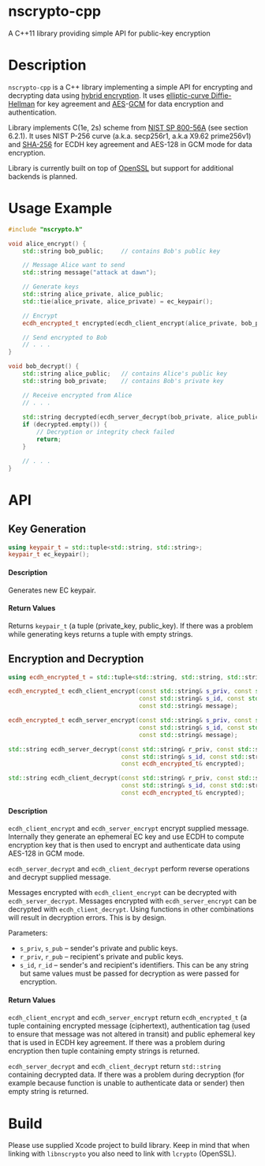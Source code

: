 # nscrypto-cpp

A C++11 library providing simple API for public-key encryption

# Description  

`nscrypto-cpp` is a C++ library implementing a simple API for encrypting and decrypting data using [hybrid encryption](http://en.wikipedia.org/wiki/Hybrid_cryptosystem). It uses [elliptic-curve Diffie-Hellman](http://en.wikipedia.org/wiki/Elliptic_curve_Diffie%E2%80%93Hellman) for key agreement and [AES](http://en.wikipedia.org/wiki/Advanced_Encryption_Standard)-[GCM](http://en.wikipedia.org/wiki/Galois/Counter_Mode) for data encryption and authentication.   

Library implements C(1e, 2s) scheme from [NIST SP 800-56A](http://nvlpubs.nist.gov/nistpubs/SpecialPublications/NIST.SP.800-56Ar2.pdf) (see section 6.2.1). It uses NIST P-256 curve (a.k.a. secp256r1, a.k.a X9.62 prime256v1) and [SHA-256](http://en.wikipedia.org/wiki/SHA-2) for ECDH key agreement and AES-128 in GCM mode for data encryption.  

Library is currently built on top of [OpenSSL](https://www.openssl.org/) but support for additional backends is planned.

# Usage Example  

```c++
#include "nscrypto.h"

void alice_encrypt() {
    std::string bob_public;     // contains Bob's public key

    // Message Alice want to send
    std::string message("attack at dawn");

    // Generate keys
    std::string alice_private, alice_public;
    std::tie(alice_private, alice_private) = ec_keypair();

    // Encrypt
    ecdh_encrypted_t encrypted(ecdh_client_encrypt(alice_private, bob_public, "Alice", "Bob", message));

    // Send encrypted to Bob
    // . . .
}

void bob_decrypt() {
    std::string alice_public;   // contains Alice's public key
    std::string bob_private;    // contains Bob's private key

    // Receive encrypted from Alice
    // . . .
    
    std::string decrypted(ecdh_server_decrypt(bob_private, alice_public, "Alice", "Bob", encrypted));
    if (decrypted.empty()) {
        // Decryption or integrity check failed
        return;
    }

    // . . .
}

```

# API

## Key Generation

```c++
using keypair_t = std::tuple<std::string, std::string>;
keypair_t ec_keypair();
```

#### Description

Generates new EC keypair. 

#### Return Values

Returns `keypair_t` (a tuple (private_key, public_key). If there was a problem while generating keys returns a tuple with empty strings.

## Encryption and Decryption

```c++
using ecdh_encrypted_t = std::tuple<std::string, std::string, std::string>;

ecdh_encrypted_t ecdh_client_encrypt(const std::string& s_priv, const std::string& r_pub,
                                     const std::string& s_id, const std::string& r_id,
                                     const std::string& message);

ecdh_encrypted_t ecdh_server_encrypt(const std::string& s_priv, const std::string& r_pub,
                                     const std::string& s_id, const std::string& r_id,
                                     const std::string& message);

std::string ecdh_server_decrypt(const std::string& r_priv, const std::string& s_pub,
                                const std::string& s_id, const std::string& r_id,
                                const ecdh_encrypted_t& encrypted);

std::string ecdh_client_decrypt(const std::string& r_priv, const std::string& s_pub,
                                const std::string& s_id, const std::string& r_id,
                                const ecdh_encrypted_t& encrypted);
```
#### Description

`ecdh_client_encrypt` and `ecdh_server_encrypt` encrypt supplied message. Internally they generate an ephemeral EC key and use ECDH to compute encryption key that is then used to encrypt and authenticate data using AES-128 in GCM mode.  

`ecdh_server_decrypt` and `ecdh_client_decrypt` perform reverse operations and decrypt supplied message.

Messages encrypted with `ecdh_client_encrypt` can be decrypted with `ecdh_server_decrypt`. Messages encrypted with `ecdh_server_encrypt` can be decrypted with `ecdh_client_decrypt`. Using functions in other combinations will result in decryption errors. This is by design.

Parameters:  

 - `s_priv`, `s_pub`  – sender's private and public keys.  
 - `r_priv`, `r_pub` – recipient's private and public keys.  
 - `s_id`, `r_id` – sender's and recipient's identifiers. This can be any string but same values must be passed for decryption as were passed for encryption.  

#### Return Values

`ecdh_client_encrypt` and `ecdh_server_encrypt` return `ecdh_encrypted_t` (a tuple containing encrypted message (ciphertext), authentication tag (used to ensure that message was not altered in transit) and public ephemeral key that is used in ECDH key agreement. If there was a problem during encryption then tuple containing empty strings is returned.

`ecdh_server_decrypt` and `ecdh_client_decrypt` return `std::string` containing decrypted data. If there was a problem during decryption (for example because function is unable to authenticate data or sender) then empty string is returned.  


# Build

Please use supplied Xcode project to build library. Keep in mind that when linking with `libnscrypto` you also need to link with `lcrypto` (OpenSSL).  
